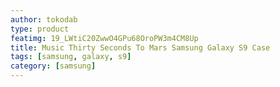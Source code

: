 ```yaml
---
author: tokodab
type: product
featimg: 19_LWtiC20ZwwO4GPu68OroPW3m4CM8Up
title: Music Thirty Seconds To Mars Samsung Galaxy S9 Case
tags: [samsung, galaxy, s9]
category: [samsung]
---
```

